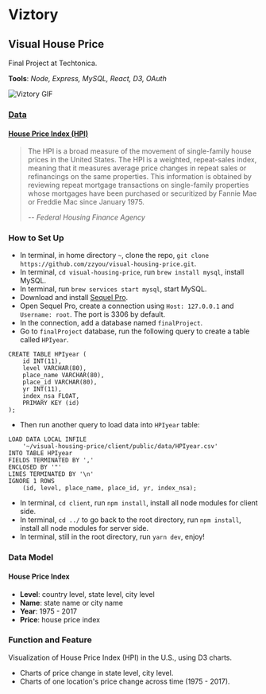 # Viztory

## Visual House Price

Final Project at Techtonica.

**Tools**: _Node, Express, MySQL, React, D3, OAuth_

<img src="./client/public/Viztory.gif" alt="Viztory GIF" />

###

### [Data](https://catalog.data.gov/dataset/fhfa-house-price-indexes-hpis)

#### [House Price Index (HPI)](https://www.fhfa.gov/KeyTopics/pages/house-price-index.aspx)

> The HPI is a broad measure of the movement of single-family house prices in the United States. The HPI is a weighted, repeat-sales index, meaning that it measures average price changes in repeat sales or refinancings on the same properties. This information is obtained by reviewing repeat mortgage transactions on single-family properties whose mortgages have been purchased or securitized by Fannie Mae or Freddie Mac since January 1975.
>
> -- _Federal Housing Finance Agency_

###

### How to Set Up

- In terminal, in home directory `~`, clone the repo, `git clone https://github.com/zzyou/visual-housing-price.git`.
- In terminal, `cd visual-housing-price`, run `brew install mysql`, install MySQL.
- In terminal, run `brew services start mysql`, start MySQL.
- Download and install [Sequel Pro](http://www.sequelpro.com/).
- Open Sequel Pro, create a connection using `Host: 127.0.0.1` and `Username: root`. The port is 3306 by default.
- In the connection, add a database named `finalProject`.
- Go to `finalProject` database, run the following query to create a table called `HPIyear`.

```
CREATE TABLE HPIyear (
    id INT(11),
    level VARCHAR(80),
    place_name VARCHAR(80),
    place_id VARCHAR(80),
    yr INT(11),
    index_nsa FLOAT,
    PRIMARY KEY (id)
);
```

- Then run another query to load data into `HPIyear` table:

```
LOAD DATA LOCAL INFILE
    '~/visual-housing-price/client/public/data/HPIyear.csv'
INTO TABLE HPIyear
FIELDS TERMINATED BY ','
ENCLOSED BY '"'
LINES TERMINATED BY '\n'
IGNORE 1 ROWS
    (id, level, place_name, place_id, yr, index_nsa);
```

- In terminal, `cd client`, run `npm install`, install all node modules for client side.
- In terminal, `cd ../` to go back to the root directory, run `npm install`, install all node modules for server side.
- In terminal, still in the root directory, run `yarn dev`, enjoy!

###

### Data Model

#### House Price Index

- **Level**: country level, state level, city level
- **Name**: state name or city name
- **Year**: 1975 - 2017
- **Price**: house price index

###

### Function and Feature

Visualization of House Price Index (HPI) in the U.S., using D3 charts.

- Charts of price change in state level, city level.
- Charts of one location's price change across time (1975 - 2017).
